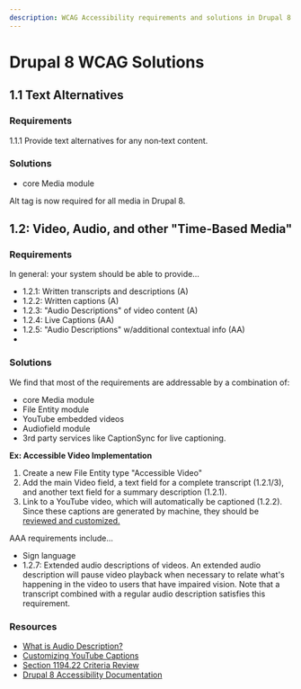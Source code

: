 ```yaml
---
description: WCAG Accessibility requirements and solutions in Drupal 8.
---
```


Drupal 8 WCAG Solutions
=======================

1.1 Text Alternatives
---------------------

### Requirements

1.1.1 Provide text alternatives for any non‐text content.

### Solutions

- core Media module

Alt tag is now required for all media in Drupal 8.


1.2: Video, Audio, and other "Time-Based Media"
-----------------------------------------------


### Requirements

In general: your system should be able to provide...

- 1.2.1: Written transcripts and descriptions (A)
- 1.2.2: Written captions (A)
- 1.2.3: "Audio Descriptions" of video content (A)
- 1.2.4: Live Captions (AA)
- 1.2.5: "Audio Descriptions" w/additional contextual info (AA)
-

### Solutions

We find that most of the requirements are addressable by a combination of:

- core Media module
- File Entity module
- YouTube embedded videos
- Audiofield module
- 3rd party services like CaptionSync for live captioning.

**Ex: Accessible Video Implementation**

1. Create a new File Entity type "Accessible Video"
2. Add the main Video field, a text field for a complete transcript (1.2.1/3), and another text field for a summary description (1.2.1).
3. Link to a YouTube video, which will automatically be captioned (1.2.2). Since these captions are generated by machine, they should be [reviewed and customized.](https://support.google.com/youtube/answer/2734705?hl=en)


AAA requirements include...

- Sign language
- 1.2.7: Extended audio descriptions of videos. An extended audio description will pause video playback when necessary to relate what's happening in the video to users that have impaired vision. Note that a transcript combined with a regular audio description satisfies this requirement.

### Resources

- [What is Audio Description?](https://www.nomensa.com/blog/2010/what-audio-description)
- [Customizing YouTube Captions](https://support.google.com/youtube/answer/2734705?hl=en)
- [Section 1194.22 Criteria Review](https://www.newtarget.com/new-target-voluntary-product-accessibility-template-vpat)
- [Drupal 8 Accessibility Documentation](https://www.drupal.org/docs/8/accessibility)
